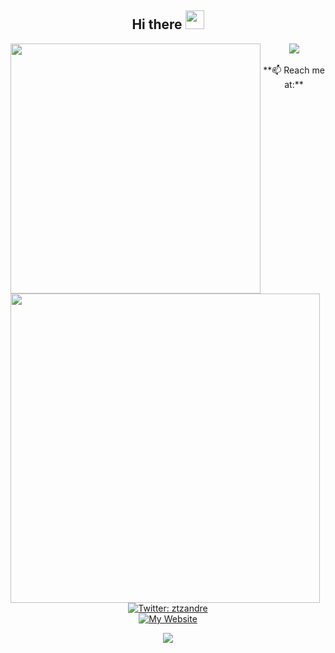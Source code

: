 <h2 align="Center">  Hi there <img src="https://media.giphy.com/media/WUlplcMpOCEmTGBtBW/giphy.gif" width="30"> </h2>

<!--
**andreztz/andreztz** is a ✨ _special_ ✨ repository because its `README.md` (this file) appears on your GitHub profile.
### Hi there 👋

Here are some ideas to get you started:

- 🔭 I’m currently working on ...
- 🌱 I’m currently learning ...
- 👯 I’m looking to collaborate on ...
- 🤔 I’m looking for help with ...
- 💬 Ask me about ...
- 📫 How to reach me: ...
- 😄 Pronouns: ...
- ⚡ Fun fact: ...

<center>
<table>
    <tr>
        <td><img width="400px" align="left" src="https://github-readme-stats.vercel.app/api/top-langs/?username=andreztz&hide=html&layout=compact&theme=buefy" /></td>
        <td><img width="495px" align="left" src="https://github-readme-stats.vercel.app/api?username=andreztz&theme=buefy"/></td>
    </tr>   
</table>
</center>  

-->



<div align="left"><img width="400px" align="left" src="https://github-readme-stats.vercel.app/api/top-langs/?username=andreztz&hide=html&layout=compact&theme=buefy" /></div>
<div align="right"><img width="495px" align="left" src="https://github-readme-stats.vercel.app/api?username=andreztz&theme=buefy"/>
</div>





<div align="center"><img src="https://media.giphy.com/media/udhngZK2IFTc4/giphy.gif" /></div>
<br>
<div align="center">
**📫 Reach me at:**

[![Twitter: ztzandre](https://img.shields.io/twitter/follow/ztzandre?style=social)](https://twitter.com/ztzandre)
<br />
[![My Website](https://img.shields.io/badge/--website?label=My%20Website&logo=awesome-lists&style=social&logoColor=2257ea)](https://andreztz.github.io)
<div align="center"><img src="https://komarev.com/ghpvc/?username=andreztz&color=blue&style=flat" /></div>
<div>
